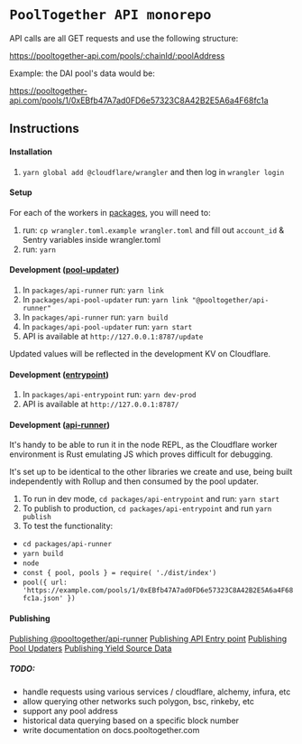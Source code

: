 # `PoolTogether API monorepo`

API calls are all GET requests and use the following structure:

https://pooltogether-api.com/pools/:chainId/:poolAddress

Example: the DAI pool's data would be:

https://pooltogether-api.com/pools/1/0xEBfb47A7ad0FD6e57323C8A42B2E5A6a4F68fc1a

## Instructions

#### Installation

1. `yarn global add @cloudflare/wrangler` and then log in `wrangler login`

#### Setup

For each of the workers in [packages](./packages), you will need to:

1. run: `cp wrangler.toml.example wrangler.toml` and fill out `account_id` & Sentry variables inside wrangler.toml
2. run: `yarn`

#### Development ([pool-updater](./packages/api-pool-updater/README.md))

1. In `packages/api-runner` run: `yarn link`
2. In `packages/api-pool-updater` run: `yarn link "@pooltogether/api-runner"`
3. In `packages/api-runner` run: `yarn build`
4. In `packages/api-pool-updater` run: `yarn start`
5. API is available at `http://127.0.0.1:8787/update`

Updated values will be reflected in the development KV on Cloudflare.

#### Development ([entrypoint](./packages/api-entrypoint/README.md))

1. In `packages/api-entrypoint` run: `yarn dev-prod`
2. API is available at `http://127.0.0.1:8787/`

#### Development ([api-runner](./packages/api-runner/README.md))

It's handy to be able to run it in the node REPL, as the Cloudflare worker environment is Rust emulating JS which proves difficult for debugging.

It's set up to be identical to the other libraries we create and use, being built independently with Rollup and then consumed by the pool updater.

1. To run in dev mode, `cd packages/api-entrypoint` and run: `yarn start`
2. To publish to production, `cd packages/api-entrypoint` and run `yarn publish`
3. To test the functionality:

- `cd packages/api-runner`
- `yarn build`
- `node`
- `const { pool, pools } = require( './dist/index')`
- `pool({ url: 'https://example.com/pools/1/0xEBfb47A7ad0FD6e57323C8A42B2E5A6a4F68fc1a.json' })`

#### Publishing

[Publishing @pooltogether/api-runner](./packages/api-runner/README.md)
[Publishing API Entry point](./packages/api-entrypoint/README.md#deploying)
[Publishing Pool Updaters](./packages/api-pool-updater/README.md#deploying-a-single-network)
[Publishing Yield Source Data](./packages/api-pool-updater/README.md#deploying)

##### TODO:

- handle requests using various services / cloudflare, alchemy, infura, etc
- allow querying other networks such polygon, bsc, rinkeby, etc
- support any pool address
- historical data querying based on a specific block number
- write documentation on docs.pooltogether.com
